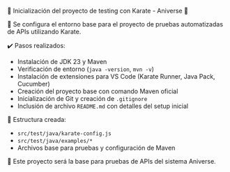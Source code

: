 🥋 Inicialización del proyecto de testing con Karate - Aniverse 🧪

📌 Se configura el entorno base para el proyecto de pruebas automatizadas de APIs utilizando Karate.

✔️ Pasos realizados:

- Instalación de JDK 23 y Maven
- Verificación de entorno (`java -version`, `mvn -v`)
- Instalación de extensiones para VS Code (Karate Runner, Java Pack, Cucumber)
- Creación del proyecto base con comando Maven oficial
- Inicialización de Git y creación de `.gitignore`
- Inclusión de archivo `README.md` con detalles del setup inicial

📁 Estructura creada:
- `src/test/java/karate-config.js`
- `src/test/java/examples/*`
- Archivos base para pruebas y configuración de Maven

🔗 Este proyecto será la base para pruebas de APIs del sistema Aniverse.